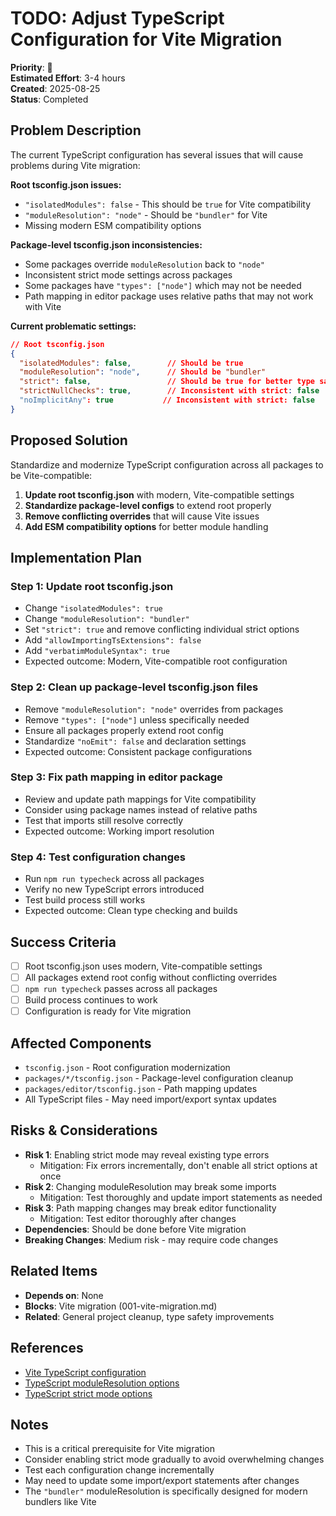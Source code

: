 # TODO: Adjust TypeScript Configuration for Vite Migration

**Priority**: 🔴  
**Estimated Effort**: 3-4 hours  
**Created**: 2025-08-25  
**Status**: Completed  

## Problem Description

The current TypeScript configuration has several issues that will cause problems during Vite migration:

**Root tsconfig.json issues:**
- `"isolatedModules": false` - This should be `true` for Vite compatibility
- `"moduleResolution": "node"` - Should be `"bundler"` for Vite
- Missing modern ESM compatibility options

**Package-level tsconfig.json inconsistencies:**
- Some packages override `moduleResolution` back to `"node"`
- Inconsistent strict mode settings across packages
- Some packages have `"types": ["node"]` which may not be needed
- Path mapping in editor package uses relative paths that may not work with Vite

**Current problematic settings:**
```json
// Root tsconfig.json
{
  "isolatedModules": false,        // Should be true
  "moduleResolution": "node",      // Should be "bundler"
  "strict": false,                 // Should be true for better type safety
  "strictNullChecks": true,        // Inconsistent with strict: false
  "noImplicitAny": true           // Inconsistent with strict: false
}
```

## Proposed Solution

Standardize and modernize TypeScript configuration across all packages to be Vite-compatible:

1. **Update root tsconfig.json** with modern, Vite-compatible settings
2. **Standardize package-level configs** to extend root properly
3. **Remove conflicting overrides** that will cause Vite issues
4. **Add ESM compatibility options** for better module handling

## Implementation Plan

### Step 1: Update root tsconfig.json
- Change `"isolatedModules": true`
- Change `"moduleResolution": "bundler"`
- Set `"strict": true` and remove conflicting individual strict options
- Add `"allowImportingTsExtensions": false`
- Add `"verbatimModuleSyntax": true`
- Expected outcome: Modern, Vite-compatible root configuration

### Step 2: Clean up package-level tsconfig.json files
- Remove `"moduleResolution": "node"` overrides from packages
- Remove `"types": ["node"]` unless specifically needed
- Ensure all packages properly extend root config
- Standardize `"noEmit": false` and declaration settings
- Expected outcome: Consistent package configurations

### Step 3: Fix path mapping in editor package
- Review and update path mappings for Vite compatibility
- Consider using package names instead of relative paths
- Test that imports still resolve correctly
- Expected outcome: Working import resolution

### Step 4: Test configuration changes
- Run `npm run typecheck` across all packages
- Verify no new TypeScript errors introduced
- Test build process still works
- Expected outcome: Clean type checking and builds

## Success Criteria

- [ ] Root tsconfig.json uses modern, Vite-compatible settings
- [ ] All packages extend root config without conflicting overrides
- [ ] `npm run typecheck` passes across all packages
- [ ] Build process continues to work
- [ ] Configuration is ready for Vite migration

## Affected Components

- `tsconfig.json` - Root configuration modernization
- `packages/*/tsconfig.json` - Package-level configuration cleanup
- `packages/editor/tsconfig.json` - Path mapping updates
- All TypeScript files - May need import/export syntax updates

## Risks & Considerations

- **Risk 1**: Enabling strict mode may reveal existing type errors
  - Mitigation: Fix errors incrementally, don't enable all strict options at once
- **Risk 2**: Changing moduleResolution may break some imports
  - Mitigation: Test thoroughly and update import statements as needed
- **Risk 3**: Path mapping changes may break editor functionality
  - Mitigation: Test editor thoroughly after changes
- **Dependencies**: Should be done before Vite migration
- **Breaking Changes**: Medium risk - may require code changes

## Related Items

- **Depends on**: None
- **Blocks**: Vite migration (001-vite-migration.md)
- **Related**: General project cleanup, type safety improvements

## References

- [Vite TypeScript configuration](https://vitejs.dev/guide/typescript.html)
- [TypeScript moduleResolution options](https://www.typescriptlang.org/tsconfig#moduleResolution)
- [TypeScript strict mode options](https://www.typescriptlang.org/tsconfig#strict)

## Notes

- This is a critical prerequisite for Vite migration
- Consider enabling strict mode gradually to avoid overwhelming changes
- Test each configuration change incrementally
- May need to update some import/export statements after changes
- The `"bundler"` moduleResolution is specifically designed for modern bundlers like Vite 